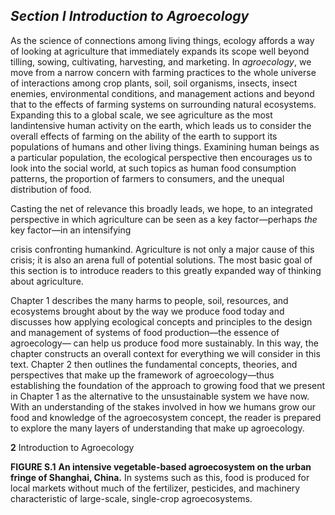 ## _Section I_ _Introduction to Agroecology_

As the science of connections among living things, ecology affords a way of looking at agriculture that immediately
expands its scope well beyond tilling, sowing, cultivating,
harvesting, and marketing. In _agroecology_, we move from
a narrow concern with farming practices to the whole universe of interactions among crop plants, soil, soil organisms, insects, insect enemies, environmental conditions, and
management actions and beyond that to the effects of farming systems on surrounding natural ecosystems. Expanding
this to a global scale, we see agriculture as the most landintensive human activity on the earth, which leads us to consider the overall effects of farming on the ability of the earth
to support its populations of humans and other living things.
Examining human beings as a particular population, the ecological perspective then encourages us to look into the social
world, at such topics as human food consumption patterns,
the proportion of farmers to consumers, and the unequal distribution of food.

Casting the net of relevance this broadly leads, we hope,
to an integrated perspective in which agriculture can be seen
as a key factor—perhaps _the_ key factor—in an intensifying

crisis confronting humankind. Agriculture is not only a
major cause of this crisis; it is also an arena full of potential solutions. The most basic goal of this section is to introduce readers to this greatly expanded way of thinking about
agriculture.

Chapter 1 describes the many harms to people, soil,
resources, and ecosystems brought about by the way we
produce food today and discusses how applying ecological
concepts and principles to the design and management of
systems of food production—the essence of agroecology—
can help us produce food more sustainably. In this way, the
chapter constructs an overall context for everything we will
consider in this text. Chapter 2 then outlines the fundamental
concepts, theories, and perspectives that make up the framework of agroecology—thus establishing the foundation of the
approach to growing food that we present in Chapter 1 as the
alternative to the unsustainable system we have now. With an
understanding of the stakes involved in how we humans grow
our food and knowledge of the agroecosystem concept, the
reader is prepared to explore the many layers of understanding that make up agroecology.


**2** Introduction to Agroecology


**FIGURE S.1** **An intensive vegetable-based agroecosystem on the urban fringe of Shanghai, China.** In systems such as this, food is produced for local markets without much of the fertilizer, pesticides, and machinery characteristic of large-scale, single-crop agroecosystems.